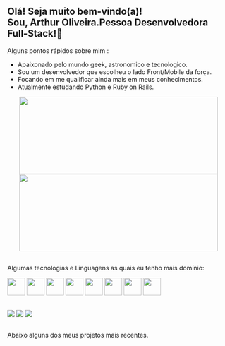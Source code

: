## Olá! Seja muito bem-vindo(a)! <br> Sou, Arthur Oliveira.Pessoa Desenvolvedora Full-Stack!👋

Alguns pontos rápidos sobre mim :

- Apaixonado pelo mundo geek, astronomico e tecnologico.
- Sou um desenvolvedor que escolheu o lado Front/Mobile da força. 
- Focando em me qualificar ainda mais em meus conhecimentos.
- Atualmente estudando Python e Ruby on Rails.

<div align="center">
  <a href="https://github.com/Arthores">
  <img height="175em" width="450em" src="https://github-readme-stats.vercel.app/api?username=Arthores&show_icons=true&theme=slateorange&include_all_commits=true&count_private=true"/>
  <img height="175em" width="450em" src="https://github-readme-stats.vercel.app/api/top-langs/?username=Arthores&layout=compact&langs_count=7&theme=slateorange"/>
</div>
  <a/>
  
  ##
  Algumas tecnologias e Linguagens as quais eu tenho mais domínio:
  <div display: inline-block>
    <img aling: center height="40" width="40" src="https://cdn.jsdelivr.net/gh/devicons/devicon/icons/react/react-original.svg" />
    <img aling: center height="40" width="40" src="https://cdn.jsdelivr.net/gh/devicons/devicon/icons/javascript/javascript-plain.svg" />
    <img aling: center height="40" width="40" src="https://cdn.jsdelivr.net/gh/devicons/devicon/icons/html5/html5-plain-wordmark.svg" />
    <img aling: center height="40" width="40" src="https://cdn.jsdelivr.net/gh/devicons/devicon/icons/css3/css3-plain-wordmark.svg" />
    <img aling: center height="40" width="40" src="https://cdn.jsdelivr.net/gh/devicons/devicon/icons/nodejs/nodejs-original-wordmark.svg" />
    <img aling: center height="40" width="40" src="https://cdn.jsdelivr.net/gh/devicons/devicon/icons/typescript/typescript-plain.svg" />
    <img aling: center height="40" width="40" src="https://cdn.jsdelivr.net/gh/devicons/devicon/icons/docker/docker-plain.svg" />
    <img aling: center height="40" width="40" src="https://cdn.jsdelivr.net/gh/devicons/devicon/icons/mysql/mysql-original-wordmark.svg" />
  </div>
  
  ##
  
  <div display: inline-block>
    <a href="mailto:arthurolis41@gmail.com" ><img src="https://img.shields.io/badge/Gmail-D14836?style=for-the-badge&logo=gmail&logoColor=white" /></a>
    <a href="https://www.linkedin.com/in/arthur-oliver/" ><img src="https://img.shields.io/badge/LinkedIn-0077B5?style=for-the-badge&logo=linkedin&logoColor=white" /></a>
    <a href="https://instagram.com/harthuroli" ><img src="https://img.shields.io/badge/Instagram-E4405F?style=for-the-badge&logo=instagram&logoColor=white" /></a>
  </div>

  ##
  
  Abaixo alguns dos meus projetos mais recentes.
